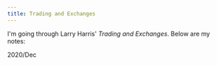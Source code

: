 ```yaml
---
title: Trading and Exchanges
---
```


I'm going through Larry Harris' *Trading and Exchanges*. Below are my notes:

2020/Dec
